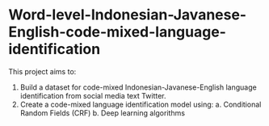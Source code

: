 # Word-level-Indonesian-Javanese-English-code-mixed-language-identification

This project aims to:
1. Build a dataset for code-mixed Indonesian-Javanese-English language identification from social media text Twitter.
2. Create a code-mixed language identification model using:
   a. Conditional Random Fields (CRF)
   b. Deep learning algorithms
